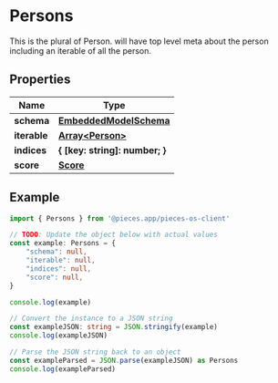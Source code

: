
# Persons

This is the plural of Person. will have top level meta about the person including an iterable of all the person.

## Properties

Name | Type
------------ | -------------
**schema** | [**EmbeddedModelSchema**](EmbeddedModelSchema)
**iterable** | [**Array&lt;Person&gt;**](Person)
**indices** | **\{ [key: string]: number; \}**
**score** | [**Score**](Score)

## Example

```typescript
import { Persons } from '@pieces.app/pieces-os-client'

// TODO: Update the object below with actual values
const example: Persons = {
    "schema": null,
    "iterable": null,
    "indices": null,
    "score": null,
}

console.log(example)

// Convert the instance to a JSON string
const exampleJSON: string = JSON.stringify(example)
console.log(exampleJSON)

// Parse the JSON string back to an object
const exampleParsed = JSON.parse(exampleJSON) as Persons
console.log(exampleParsed)
```


